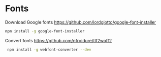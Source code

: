 # Fonts
Download Google fonts https://github.com/lordgiotto/google-font-installer 
```sh
npm install -g google-font-installer
```
Convert fonts https://github.com/nfroidure/ttf2woff2

```sh
 npm install -g webfont-converter --dev
```